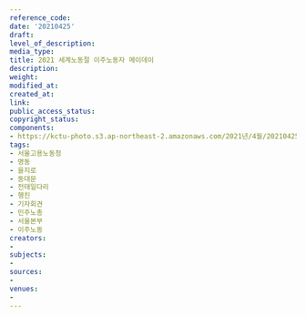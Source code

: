 ```yaml
---
reference_code: 
date: '20210425'
draft: 
level_of_description: 
media_type: 
title: 2021 세계노동절 이주노동자 메이데이
description: 
weight: 
modified_at: 
created_at: 
link: 
public_access_status: 
copyright_status: 
components:
- https://kctu-photo.s3.ap-northeast-2.amazonaws.com/2021년/4월/20210425-2021+세계노동절+이주노동자+메이데이_서울고용노동청_명동_을지로_동대문_전태일다리_행진_기자회견_민주노총_서울본부_이주노동/_1DX0501.jpg
tags:
- 서울고용노동청
- 명동
- 을지로
- 동대문
- 전태일다리
- 행진
- 기자회견
- 민주노총
- 서울본부
- 이주노동
creators:
- 
subjects:
- 
sources:
- 
venues:
- 
---
```

